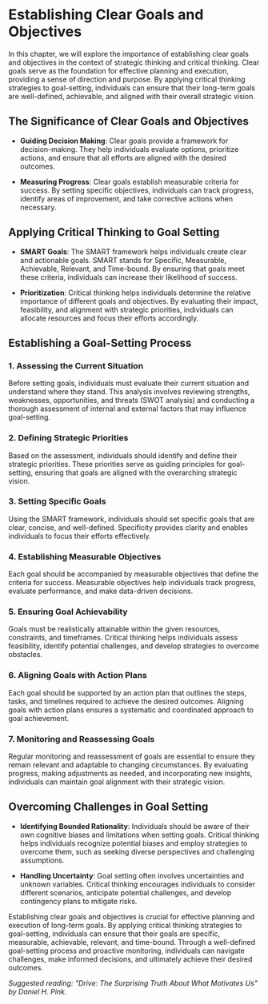 Establishing Clear Goals and Objectives
==================================================

In this chapter, we will explore the importance of establishing clear goals and objectives in the context of strategic thinking and critical thinking. Clear goals serve as the foundation for effective planning and execution, providing a sense of direction and purpose. By applying critical thinking strategies to goal-setting, individuals can ensure that their long-term goals are well-defined, achievable, and aligned with their overall strategic vision.

The Significance of Clear Goals and Objectives
----------------------------------------------

* **Guiding Decision Making**: Clear goals provide a framework for decision-making. They help individuals evaluate options, prioritize actions, and ensure that all efforts are aligned with the desired outcomes.

* **Measuring Progress**: Clear goals establish measurable criteria for success. By setting specific objectives, individuals can track progress, identify areas of improvement, and take corrective actions when necessary.

Applying Critical Thinking to Goal Setting
------------------------------------------

* **SMART Goals**: The SMART framework helps individuals create clear and actionable goals. SMART stands for Specific, Measurable, Achievable, Relevant, and Time-bound. By ensuring that goals meet these criteria, individuals can increase their likelihood of success.

* **Prioritization**: Critical thinking helps individuals determine the relative importance of different goals and objectives. By evaluating their impact, feasibility, and alignment with strategic priorities, individuals can allocate resources and focus their efforts accordingly.

Establishing a Goal-Setting Process
-----------------------------------

### 1. Assessing the Current Situation

Before setting goals, individuals must evaluate their current situation and understand where they stand. This analysis involves reviewing strengths, weaknesses, opportunities, and threats (SWOT analysis) and conducting a thorough assessment of internal and external factors that may influence goal-setting.

### 2. Defining Strategic Priorities

Based on the assessment, individuals should identify and define their strategic priorities. These priorities serve as guiding principles for goal-setting, ensuring that goals are aligned with the overarching strategic vision.

### 3. Setting Specific Goals

Using the SMART framework, individuals should set specific goals that are clear, concise, and well-defined. Specificity provides clarity and enables individuals to focus their efforts effectively.

### 4. Establishing Measurable Objectives

Each goal should be accompanied by measurable objectives that define the criteria for success. Measurable objectives help individuals track progress, evaluate performance, and make data-driven decisions.

### 5. Ensuring Goal Achievability

Goals must be realistically attainable within the given resources, constraints, and timeframes. Critical thinking helps individuals assess feasibility, identify potential challenges, and develop strategies to overcome obstacles.

### 6. Aligning Goals with Action Plans

Each goal should be supported by an action plan that outlines the steps, tasks, and timelines required to achieve the desired outcomes. Aligning goals with action plans ensures a systematic and coordinated approach to goal achievement.

### 7. Monitoring and Reassessing Goals

Regular monitoring and reassessment of goals are essential to ensure they remain relevant and adaptable to changing circumstances. By evaluating progress, making adjustments as needed, and incorporating new insights, individuals can maintain goal alignment with their strategic vision.

Overcoming Challenges in Goal Setting
-------------------------------------

* **Identifying Bounded Rationality**: Individuals should be aware of their own cognitive biases and limitations when setting goals. Critical thinking helps individuals recognize potential biases and employ strategies to overcome them, such as seeking diverse perspectives and challenging assumptions.

* **Handling Uncertainty**: Goal setting often involves uncertainties and unknown variables. Critical thinking encourages individuals to consider different scenarios, anticipate potential challenges, and develop contingency plans to mitigate risks.

Establishing clear goals and objectives is crucial for effective planning and execution of long-term goals. By applying critical thinking strategies to goal-setting, individuals can ensure that their goals are specific, measurable, achievable, relevant, and time-bound. Through a well-defined goal-setting process and proactive monitoring, individuals can navigate challenges, make informed decisions, and ultimately achieve their desired outcomes.

*Suggested reading: "Drive: The Surprising Truth About What Motivates Us" by Daniel H. Pink.*
